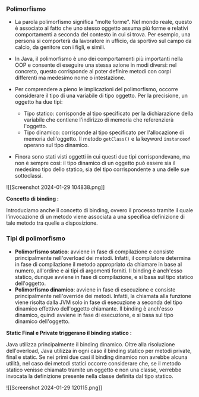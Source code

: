 ### Polimorfismo 

- La parola polimorfismo significa "molte forme". Nel mondo reale, questo è associato al fatto che uno stesso oggetto assuma più forme e relativi comportamenti a seconda del contesto in cui si trova. Per esempio, una persona si comporterà da lavoratore in ufficio, da sportivo sul campo da calcio, da genitore con i figli, e simili.
- In Java, il polimorfismo è uno dei comportamenti più importanti nella OOP e consente di eseguire una stessa azione in modi diversi: nel concreto, questo corrisponde al poter definire metodi con corpi differenti ma medesimo nome o intestazione.

- Per comprendere a pieno le implicazioni del polimorfismo, occorre considerare il tipo di una variabile di tipo oggetto. Per la precisione, un oggetto ha due tipi:
	-  Tipo statico: corrisponde al tipo specificato per la dichiarazione della variabile che contiene l'indirizzo di memoria che referenzierà l'oggetto.
	-  Tipo dinamico: corrisponde al tipo specificato per l'allocazione di memoria dell'oggetto. Il metodo `getClass()` e la keyword `instanceof` operano sul tipo dinamico.
- Finora sono stati visti oggetti in cui questi due tipi corrispondevano, ma non è sempre così: il tipo dinamico di un oggetto può essere sia il medesimo tipo dello statico, sia del tipo corrispondente a una delle sue sottoclassi.

![[Screenshot 2024-01-29 104838.png]]

**Concetto di binding :** 

Introduciamo anche il concetto di binding, ovvero il processo tramite il quale l’invocazione di un metodo viene associata a una specifica definizione di tale metodo tra quelle a disposizione.

### Tipi di polimorfismo 

- **Polimorfismo statico**: avviene in fase di compilazione e consiste principalmente nell'overload dei metodi. Infatti, il compilatore determina in fase di compilazione il metodo appropriato da chiamare in base al numero, all'ordine e ai tipi di argomenti forniti. Il binding è anch'esso statico, dunque avviene in fase di compilazione, e si basa sul tipo statico dell'oggetto.
- **Polimorfismo dinamico**: avviene in fase di esecuzione e consiste principalmente nell'override dei metodi. Infatti, la chiamata alla funzione viene risolta dalla JVM solo in fase di esecuzione a seconda del tipo dinamico effettivo dell'oggetto chiamante. Il binding è anch'esso dinamico, quindi avviene in fase di esecuzione, e si basa sul tipo dinamico dell'oggetto.

**Static Final e Private triggerano il binding statico :**

Java utilizza principalmente il binding dinamico. Oltre alla risoluzione dell'overload, Java utilizza in ogni caso il binding statico per metodi private, final e static. Se nei primi due casi il binding dinamico non avrebbe alcuna utilità, nel caso dei metodi statici occorre considerare che, se il metodo statico venisse chiamato tramite un oggetto e non una classe, verrebbe invocata la definizione presente nella classe definita dal tipo statico.

![[Screenshot 2024-01-29 120115.png]]

